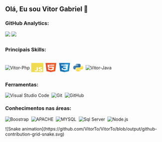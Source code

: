 ## Olá, Eu sou Vitor Gabriel 👋

### GitHub Analytics:

<p align="left">
  <img height="155em" src="https://github-readme-stats-eight-theta.vercel.app/api?username=VitorTo&show_icons=true&locale=br&theme=chartreuse-dark"/>
  <img height="145em"  src="https://github-readme-stats-eight-theta.vercel.app/api/top-langs/?username=VitorTo&layout=compact&title=lenguens&langs_count=8&theme=chartreuse-dark"/>
</p>

<!-- <p>
<img src="https://github-readme-stats.vercel.app/api/pin/?username=VitorTo&repo=CaioHenrique04/open-unifeob-zenhub&cache_seconds=86400&theme=aura" />
</p> -->
##
### Principais Skills:
<div style="display: inline_block"><br>
  <img align="center" alt="Vitor-Php" height="50" width="40" src = "https://cdn.jsdelivr.net/gh/devicons/devicon/icons/php/php-original.svg" />
  <img align="center" alt="Vitor-Js" height="30" width="40" src="https://raw.githubusercontent.com/devicons/devicon/master/icons/javascript/javascript-plain.svg">
  <img align="center" alt="Vitor-HTML" height="30" width="40" src="https://raw.githubusercontent.com/devicons/devicon/master/icons/html5/html5-original.svg">
  <img align="center" alt="Vitor-CSS" height="30" width="40" src="https://raw.githubusercontent.com/devicons/devicon/master/icons/css3/css3-original.svg">
  <img align="center" alt="Vitor-Python" height="30" width="40" src="https://raw.githubusercontent.com/devicons/devicon/master/icons/python/python-original.svg">
  <img align="center" alt="Vitor-Java" height="30" width="40" src = "https://cdn.jsdelivr.net/gh/devicons/devicon/icons/java/java-original-wordmark.svg" />
</div>

##
### Ferramentas:

![Visual Studio Code](https://img.shields.io/badge/-Visual%20Studio%20Code-05122A?style=for-the-badge&logo=visual-studio-code&logoColor=007ACC)&nbsp;
![Git](https://img.shields.io/badge/-Git-05122A?style=for-the-badge&logo=git)&nbsp;
![GitHub](https://img.shields.io/badge/-GitHub-05122A?style=for-the-badge&logo=github)&nbsp;

### Conhecimentos nas áreas:


![Boostrap](https://img.shields.io/badge/-boostrap-05122A?style=for-the-badge&logo=bootstrap)&nbsp;
![APACHE](https://img.shields.io/badge/-APACHE-05122A?style=for-the-badge&logo=apache)&nbsp;
![MYSQL](https://img.shields.io/badge/-MYSQL-05122A?style=for-the-badge&logo=MYSQL)&nbsp;
![Sql Server](https://img.shields.io/badge/-Sql%20Server-05122A?style=for-the-badge&logo=Sql)&nbsp;
![Node.js](https://img.shields.io/badge/-Node.js-05122A?style=for-the-badge&logo=node.js)&nbsp;

<div>
![Snake animation](https://github.com/VitorTo/VitorTo/blob/output/github-contribution-grid-snake.svg)
</div>


